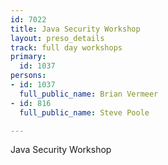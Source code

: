 ```yaml
---
id: 7022
title: Java Security Workshop
layout: preso_details
track: full day workshops
primary:
  id: 1037
persons:
- id: 1037
  full_public_name: Brian Vermeer
- id: 816
  full_public_name: Steve Poole

---
```

Java Security Workshop